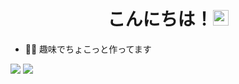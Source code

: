<div align="center">
   <h1>こんにちは！<img src="https://media.giphy.com/media/hvRJCLFzcasrR4ia7z/giphy.gif" width="25px"> </h1>
</div>

- 👨‍💻 趣味でちょこっと作ってます

<a href="https://github.com/sponsors/s27x4"><img src="https://img.shields.io/github/sponsors/s27x4?color=64DFDF&label=SPONSOR%20ME&style=for-the-badge"></a> <img src="https://komarev.com/ghpvc/?username=s27x4&color=64DFDF">
